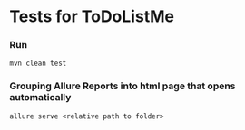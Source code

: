 # Tests for ToDoListMe
### Run
```
mvn clean test
```
### Grouping Allure Reports into html page that opens automatically
```  
allure serve <relative path to folder>
```
